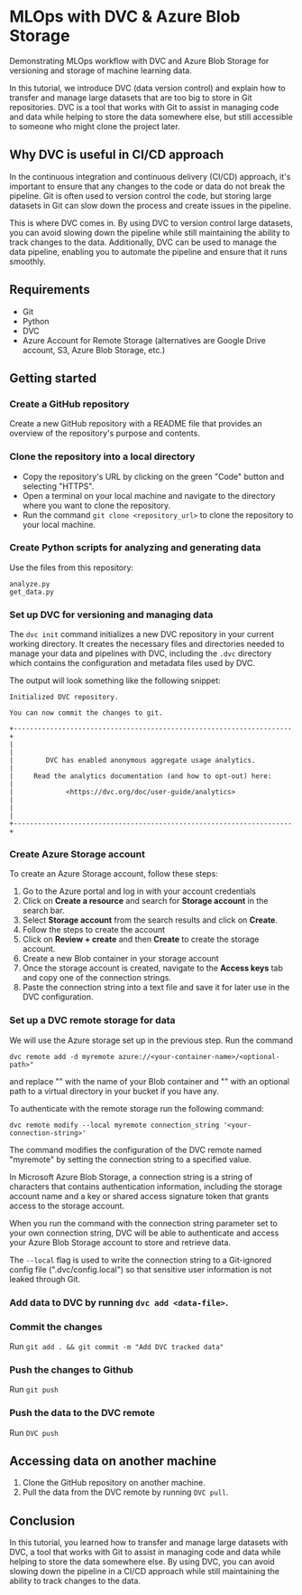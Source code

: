 # MLOps with DVC & Azure Blob Storage
Demonstrating MLOps workflow with DVC and Azure Blob Storage for versioning and storage of machine learning data.

In this tutorial, we introduce DVC (data version control) and explain how to transfer and manage large datasets that are too big to store in Git repositories. DVC is a tool that works with Git to assist in managing code and data while helping to store the data somewhere else, but still accessible to someone who might clone the project later.

## Why DVC is useful in CI/CD approach

In the continuous integration and continuous delivery (CI/CD) approach, it's important to ensure that any changes to the code or data do not break the pipeline. Git is often used to version control the code, but storing large datasets in Git can slow down the process and create issues in the pipeline. 

This is where DVC comes in. By using DVC to version control large datasets, you can avoid slowing down the pipeline while still maintaining the ability to track changes to the data. Additionally, DVC can be used to manage the data pipeline, enabling you to automate the pipeline and ensure that it runs smoothly.

## Requirements

- Git
- Python
- DVC
- Azure Account for Remote Storage (alternatives are Google Drive account, S3, Azure Blob Storage, etc.)

## Getting started

### Create a GitHub repository

Create a new GitHub repository with a README file that provides an overview of the repository's purpose and contents. 

### Clone the repository into a local directory
- Copy the repository's URL by clicking on the green "Code" button and selecting "HTTPS".
- Open a terminal on your local machine and navigate to the directory where you want to clone the repository.
- Run the command `git clone <repository_url>` to clone the repository to your local machine.

### Create Python scripts for analyzing and generating data
  
Use the files from this repository:
    
```
analyze.py
get_data.py
```
  
### Set up DVC for versioning and managing data
The `dvc init` command initializes a new DVC repository in your current working directory. It creates the necessary files and directories needed to manage your data and pipelines with DVC, including the `.dvc` directory which contains the configuration and metadata files used by DVC.

The output will look something like the following snippet:

```
Initialized DVC repository.

You can now commit the changes to git.

+---------------------------------------------------------------------+
|                                                                     |
|        DVC has enabled anonymous aggregate usage analytics.         |
|     Read the analytics documentation (and how to opt-out) here:     |
|             <https://dvc.org/doc/user-guide/analytics>              |
|                                                                     |
+---------------------------------------------------------------------+
```

### Create Azure Storage account
To create an Azure Storage account, follow these steps:

1. Go to the Azure portal and log in with your account credentials
2. Click on **Create a resource** and search for **Storage account** in the search bar.
3. Select **Storage account** from the search results and click on **Create**.
4. Follow the steps to create the account
5. Click on **Review + create** and then **Create** to create the storage account.
6. Create a new Blob container in your storage account
7. Once the storage account is created, navigate to the **Access keys** tab and copy one of the connection strings.
8. Paste the connection string into a text file and save it for later use in the DVC configuration.

### Set up a DVC remote storage for data
We will use the Azure storage set up in the previous step. Run the command 

```
dvc remote add -d myremote azure://<your-container-name>/<optional-path>"
```

and replace "<your-container-name>" with the name of your Blob container and "<optional-path>" with an optional path to a virtual directory in your bucket if you have any.
  
To authenticate with the remote storage run the following command:
  
```
dvc remote modify --local myremote connection_string '<your-connection-string>'
```

The command modifies the configuration of the DVC remote named "myremote" by setting the connection string to a specified value.

In Microsoft Azure Blob Storage, a connection string is a string of characters that contains authentication information, including the storage account name and a key or shared access signature token that grants access to the storage account.

When you run the command with the connection string parameter set to your own connection string, DVC will be able to authenticate and access your Azure Blob Storage account to store and retrieve data.

The `--local` flag is used to write the connection string to a Git-ignored config file (".dvc/config.local") so that sensitive user information is not leaked through Git.
  

### Add data to DVC by running `dvc add <data-file>`.

### Commit the changes
Run `git add . && git commit -m "Add DVC tracked data"`

### Push the changes to Github 
Run `git push`

### Push the data to the DVC remote
Run `DVC push`

## Accessing data on another machine

1. Clone the GitHub repository on another machine.
2. Pull the data from the DVC remote by running `DVC pull`.

## Conclusion
In this tutorial, you learned how to transfer and manage large datasets with DVC, a tool that works with Git to assist in managing code and data while helping to store the data somewhere else. By using DVC, you can avoid slowing down the pipeline in a CI/CD approach while still maintaining the ability to track changes to the data.
